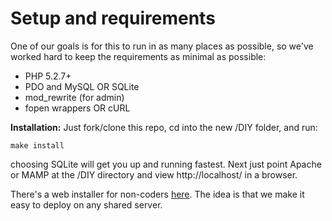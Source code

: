 # Setup and requirements

One of our goals is for this to run in as many places as possible, so we've worked 
hard to keep the requirements as minimal as possible:

 * PHP 5.2.7+
 * PDO and MySQL OR SQLite
 * mod_rewrite (for admin)
 * fopen wrappers OR cURL   


**Installation:** Just fork/clone this repo, cd into the new /DIY folder, and run: 

	make install

choosing SQLite will get you up and running fastest. Next just point Apache or MAMP 
at the /DIY directory and view http://localhost/ in a browser.
  
There's a web installer for non-coders [here](https://github.com/cashmusic/DIY/downloads).
The idea is that we make it easy to deploy on any shared server. 